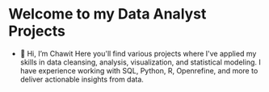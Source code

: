 # Welcome to my Data Analyst Projects
- 👋 Hi, I’m Chawit
Here you'll find various projects where I've applied my skills in data cleansing, analysis,
visualization, and statistical modeling. I have experience working with SQL, Python, R, Openrefine,
and more to deliver actionable insights from data.
<!---
ChawitTe/ChawitTe is a ✨ special ✨ repository because its `README.md` (this file) appears on your GitHub profile.
You can click the Preview link to take a look at your changes.
--->
